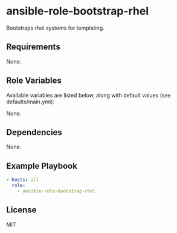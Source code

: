 # ansible-role-bootstrap-rhel

Bootstraps rhel systems for templating.

## Requirements

None.

## Role Variables

Available variables are listed below, along with default values (see defaults/main.yml):

None.

## Dependencies

None.

## Example Playbook

```YAML
- hosts: all
  role:
    - ansible-role-bootstrap-rhel
```

## License

MIT
